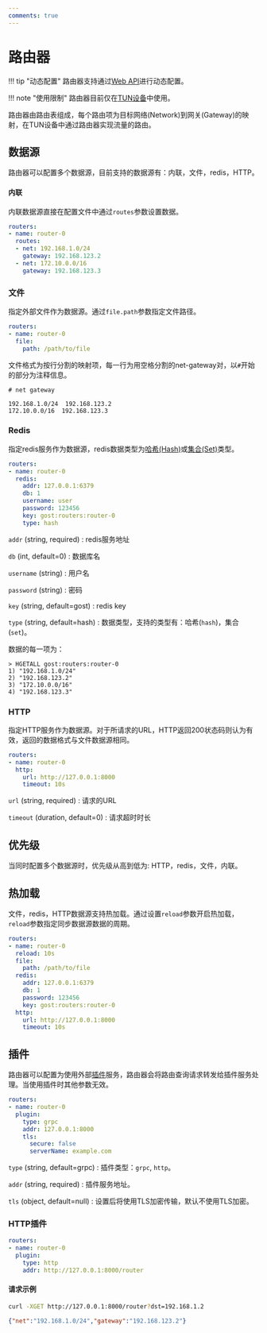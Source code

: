 ```yaml
---
comments: true
---
```


# 路由器

!!! tip "动态配置"
    路由器支持通过[Web API](/tutorials/api/overview/)进行动态配置。

!!! note "使用限制"
    路由器目前仅在[TUN设备](/tutorials/tuntap/)中使用。

路由器由路由表组成，每个路由项为目标网络(Network)到网关(Gateway)的映射，在TUN设备中通过路由器实现流量的路由。

## 数据源

路由器可以配置多个数据源，目前支持的数据源有：内联，文件，redis，HTTP。

#### 内联

内联数据源直接在配置文件中通过`routes`参数设置数据。

```yaml
routers:
- name: router-0
  routes:
  - net: 192.168.1.0/24
    gateway: 192.168.123.2
  - net: 172.10.0.0/16
    gateway: 192.168.123.3
```

### 文件

指定外部文件作为数据源。通过`file.path`参数指定文件路径。

```yaml
routers:
- name: router-0
  file:
    path: /path/to/file
```

文件格式为按行分割的映射项，每一行为用空格分割的net-gateway对，以`#`开始的部分为注释信息。

```text
# net gateway

192.168.1.0/24  192.168.123.2
172.10.0.0/16  192.168.123.3
```

### Redis

指定redis服务作为数据源，redis数据类型为[哈希(Hash)](https://redis.io/docs/data-types/hashes/)或[集合(Set)](https://redis.io/docs/data-types/sets/)类型。

```yaml
routers:
- name: router-0
  redis:
    addr: 127.0.0.1:6379
    db: 1
    username: user
    password: 123456
    key: gost:routers:router-0
    type: hash
```

`addr` (string, required)
:    redis服务地址

`db` (int, default=0)
:    数据库名

`username` (string)
:    用户名

`password` (string)
:    密码

`key` (string, default=gost)
:    redis key

`type` (string, default=hash)
:    数据类型，支持的类型有：哈希(`hash`)，集合(`set`)。

数据的每一项为：

```redis
> HGETALL gost:routers:router-0
1) "192.168.1.0/24"
2) "192.168.123.2"
3) "172.10.0.0/16"
4) "192.168.123.3"
```

### HTTP

指定HTTP服务作为数据源。对于所请求的URL，HTTP返回200状态码则认为有效，返回的数据格式与文件数据源相同。

```yaml
routers:
- name: router-0
  http:
    url: http://127.0.0.1:8000
    timeout: 10s
```

`url` (string, required)
:    请求的URL

`timeout` (duration, default=0)
:    请求超时时长

## 优先级

当同时配置多个数据源时，优先级从高到低为: HTTP，redis，文件，内联。

## 热加载

文件，redis，HTTP数据源支持热加载。通过设置`reload`参数开启热加载，`reload`参数指定同步数据源数据的周期。

```yaml hl_lines="3"
routers:
- name: router-0
  reload: 10s
  file:
    path: /path/to/file
  redis:
    addr: 127.0.0.1:6379
    db: 1
    password: 123456
    key: gost:routers:router-0
  http:
    url: http://127.0.0.1:8000
    timeout: 10s
```

## 插件

路由器可以配置为使用外部[插件](/concepts/plugin/)服务，路由器会将路由查询请求转发给插件服务处理。当使用插件时其他参数无效。

```yaml
routers:
- name: router-0
  plugin:
    type: grpc
    addr: 127.0.0.1:8000
    tls: 
      secure: false
      serverName: example.com
```

`type` (string, default=grpc)
:    插件类型：`grpc`, `http`。

`addr` (string, required)
:    插件服务地址。

`tls` (object, default=null)
:    设置后将使用TLS加密传输，默认不使用TLS加密。

### HTTP插件

```yaml
routers:
- name: router-0
  plugin:
    type: http
    addr: http://127.0.0.1:8000/router
```

#### 请求示例

```bash
curl -XGET http://127.0.0.1:8000/router?dst=192.168.1.2
```

```json
{"net":"192.168.1.0/24","gateway":"192.168.123.2"}
```

